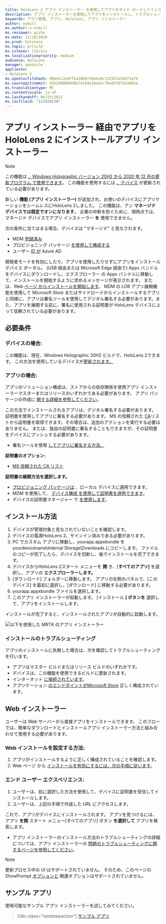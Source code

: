 ```yaml
---
title: HoloLens 2 アプリ インストーラー を使用してアプリをサイド ロードしてインストールするHoloLens 2 アプリ インストーラー
description: アプリ インストーラーを使用してアプリをインストールし、トラブルシューティングを行い、UI を使用してアプリをサイド ロードしてインストールする方法について説明します。
keywords: アプリ管理, アプリ, Hololens, アプリ インストーラー
author: evmill
ms.author: v-evmill
ms.reviewer: qizho
ms.date: 11/10/2020
ms.prod: hololens
ms.topic: article
ms.sitesec: library
ms.localizationpriority: medium
audience: HoloLens
manager: yannisle
appliesto:
- HoloLens 2
ms.openlocfilehash: d8be5c2ed7fba38b6710aba9c122557a36073a79
ms.sourcegitcommit: d5b2080868d6b74169a1bab2c7bad37dfa5a8b5a
ms.translationtype: MT
ms.contentlocale: ja-JP
ms.lasthandoff: 06/25/2021
ms.locfileid: "112924130"
---
```

# <a name="install-apps-on-hololens-2-via-app-installer"></a>アプリ インストーラー 経由でアプリを HoloLens 2 にインストールアプリ インストーラー

> [!NOTE]
> この機能は [、Windows Holographic バージョン 20H2 から 2020 年 12 月の更新プログラム で使用できます](hololens-release-notes.md)。 この機能を使用するには [、デバイス](hololens-update-hololens.md) が更新されている必要があります。

新しい **機能 (アプリ インストーラー)** が追加され、お使いのデバイスにアプリケーションをシームレスにHoloLens 2しました。 この機能は、アン **マネージド デバイスでは既定でオンになります**。 企業の中断を防ぐために、現時点では、マネージド デバイスでアプリ インストーラー **を** 使用できません。  

次の条件に当てはまる場合、デバイスは "マネージド" と見なされます。

- MDM [登録済み](hololens-enroll-mdm.md)
- プロビジョニング パッケージ [を使用して構成する](hololens-provisioning.md)
- ユーザー [ID が](hololens-identity.md) Azure AD

開発者モードを有効にしたり、アプリを使用したりせずにアプリをインストールデバイス ポータル。  (USB 経由または Microsoft Edge 経由で) Appx バンドルをデバイスにダウンロードし、エクスプローラー の Appx バンドルに移動して、インストールを開始するように求めるメッセージが表示されます。  または、Web [ページ からインストールを開始します](https://docs.microsoft.com/windows/msix/app-installer/installing-windows10-apps-web)。  MDM の LOB アプリ展開機能を使用して Microsoft Store またはサイドロードからインストールするアプリと同様に、アプリは署名ツールを[](https://docs.microsoft.com/windows/win32/appxpkg/how-to-sign-a-package-using-signtool)使用してデジタル署名[](https://docs.microsoft.com/windows/win32/appxpkg/how-to-sign-a-package-using-signtool#security-considerations)する必要があります。また、アプリを展開する前に、署名に使用される証明書が HoloLens デバイスによって信頼されている必要があります。

## <a name="requirements"></a>必要条件

### <a name="for-your-devices"></a>デバイスの場合:

この機能は、現在、Windows Holographic 20H2 ビルドで、HoloLens 2できます。 この方法を使用しているデバイスが[更新されます。](hololens-update-hololens.md)

### <a name="for-your-apps"></a>アプリの場合:

アプリのソリューション構成は、ストアからの依存関係を使用アプリ インストーラーマスターまたはリリースのいずれかである必要があります。 アプリ パッケージの作成に [関する詳細を参照してください](https://docs.microsoft.com/windows/msix/app-installer/create-appinstallerfile-vs)。

この方法でインストールされるアプリは、デジタル署名する必要があります。 証明書を使用してアプリに署名する必要があります。 MS の信頼された [CA](https://ccadb-public.secure.force.com/microsoft/IncludedCACertificateReportForMSFT)リストから証明書を取得できます。その場合は、追加のアクションを実行する必要はありません。 または、独自の証明書に署名することもできますが、その証明書をデバイスにプッシュする必要があります。

- 署名ツールを使用 [してアプリに署名する方法。](https://docs.microsoft.com/windows/win32/appxpkg/how-to-sign-a-package-using-signtool)

**証明書のオプション:**

- [MS 信頼された CA リスト](https://ccadb-public.secure.force.com/microsoft/IncludedCACertificateReportForMSFT)

**証明書の展開方法を選択します。**

- [プロビジョニング パッケージは](hololens-provisioning.md) 、ローカル デバイスに適用できます。
- MDM を使用して、 [デバイス構成 を使用して証明書を適用できます](https://docs.microsoft.com/mem/intune/protect/certificates-configure)。
- デバイスの証明書マネージャー で [を使用します](certificate-manager.md)。

## <a name="installation-method"></a>インストール方法

1. デバイスが管理対象と見なされていないことを確認します。
1. デバイスの電源HoloLens 2、サインイン済みである必要があります。
1. PC でカスタム アプリに移動し、yourapp.appxbundle を yourdevicename\Internal Storage\Downloads にコピーします。
    ファイルのコピーが完了したら、デバイスを切断し、後でインストールを完了できます。
1. デバイスからHoloLens 2スタート メニューを **開** き、[**すべてのアプリ]** を選択し、アプリの **エクスプローラーします。**
1. [ダウンロード] フォルダーに移動します。 アプリの左側のパネルで、[このデバイス] を最初に選択し、[ダウンロード] に移動する必要があります。
1. yourapp.appxbundle ファイルを選択します。
1. このアプリ インストーラーが起動します。 [インストール **] ボタンを** 選択して、アプリをインストールします。

インストールが完了すると、インストールされたアプリが自動的に起動します。

![以下を使用した MRTK のアプリ インストーラー](images/hololens-app-installer-picture.jpg)

### <a name="troubleshooting-installs"></a>インストールのトラブルシューティング

アプリのインストールに失敗した場合は、次を確認してトラブルシューティングを行います。

- アプリはマスター ビルドまたはリリース ビルドのいずれかです。
- デバイスは、この機能を使用できるビルドに更新されます。
- インターネット [に接続されています](hololens-network.md)。
- アプリケーション [のエンドポイントがMicrosoft Store](hololens-offline.md) 正しく構成されています。  

## <a name="web-installer"></a>Web インストーラー

ユーザーは Web サーバーから直接アプリをインストールできます。 このフローでは、簡単なダウンロードとインストールアプリ インストーラー方法と組み合わせて使用する必要があります。

### <a name="how-to-set-up-web-install"></a>Web インストールを設定する方法:

1. アプリがインストールするように正しく構成されていることを確認します。
1. Web ページ から [インストールを有効にするには、次の手順に従います](https://docs.microsoft.com/windows/msix/app-installer/installing-windows10-apps-web#how-to-enable-this-on-a-webpage)。

### <a name="end-user-experience"></a>エンド ユーザー エクスペリエンス:

1. ユーザーは、前に選択した方法を使用して、デバイスに証明書を受信してインストールします。
1. ユーザーは、上記の手順で作成した URL にアクセスします。

これで、アプリがデバイスにインストールされます。 アプリを見つけるには、アプリ **を開** スタート メニュー[すべてのアプリ] ボタン **を選択して** アプリを検索します。

- アプリ インストーラーのインストール方法のトラブルシューティングの詳細については、アプリ インストーラーの [問題のトラブルシューティングに関するページを参照してください](https://docs.microsoft.com/windows/msix/app-installer/troubleshoot-appinstaller-issues)。

> [!NOTE]
> 更新プロセス中の UI はサポートされていません。 そのため、このページの ShowPrompt [オプションと](https://docs.microsoft.com/windows/msix/app-installer/update-settings) 関連オプションはサポートされていません。

## <a name="sample-apps"></a>サンプル アプリ

使用可能なサンプル アプリ インストーラーを試してみてください。 
> [!div class="nextstepaction"]
> [サンプル アプリ](https://docs.microsoft.com/windows/mixed-reality/develop/features-and-samples?tabs=unity#sample-apps)

